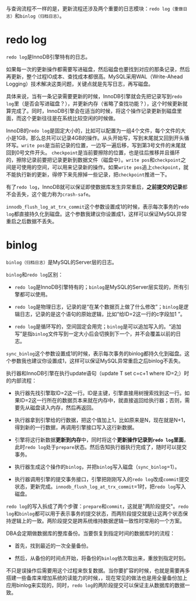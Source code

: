 
与查询流程不一样的是，更新流程还涉及两个重要的日志模块：`redo log（重做日志）`和`binlog（归档日志）`。

# redo log

`redo log`是InnoDB引擎特有的日志。

如果每一次的更新操作都需要写进磁盘，然后磁盘也要找到对应的那条记录，然后再更新，整个过程IO成本、查找成本都很高。MySQL采用WAL（Write-Ahead Logging）技术解决这类问题，关键点就是先写日志，再写磁盘。

具体来说，当有一条记录需要更新的时候，InnoDB引擎就会先把记录写到`redo log`里（是否会写进磁盘？），并更新内存（省略了查找功能？），这个时候更新就算完成了。同时，InnoDB引擎会在适当的时候，将这个操作记录更新到磁盘里面，而这个更新往往是在系统比较空闲的时候做。

InnoDB的`redo log`是固定大小的，比如可以配置为一组4个文件，每个文件的大小是1GB，那么总共可以记录4GB的操作。从头开始写，写到末尾就又回到开头循环写。`write pos`是当前记录的位置，一边写一遍后移，写到第3号文件的末尾就回到0号文件开头。 `checkpoint`是当前要擦除的位置，也是往后推移并且循环的，擦除记录前要把记录更新到数据文件（磁盘中）。`write pos`和`checkpoint`之间是可使用的空间，可以用来记录新的操作。如果`write pos`追上`checkpoint`，就不能执行新的更新，得停下来先擦掉一些记录，把`checkpoint`推进一下。

有了`redo log`，InnoDB就可以保证即使数据库发生异常重启，**之前提交的记录**都不会丢失，这个能力称为`crash-safe`。

`innodb_flush_log_at_trx_commit`这个参数设置成1的时候，表示每次事务的`redo log`都直接持久化到磁盘。这个参数我建议你设置成1，这样可以保证MySQL异常重启之后数据不丢失。

# binlog

`binlog（归档日志）`是MySQL的Server层的日志。

`binlog`和`redo log`区别：

- `redo log`是InnoDB引擎特有的；`binlog`是MySQL的Server层实现的，所有引擎都可以使用。

- `redo log`是物理日志，记录的是“在某个数据页上做了什么修改”；`binlog`是逻辑日志，记录的是这个语句的原始逻辑，比如“给ID=2这一行的c字段加1 ”。

- `redo log`是循环写的，空间固定会用完；`binlog`是可以追加写入的。“追加写”是指`binlog`文件写到一定大小后会切换到下一个，并不会覆盖以前的日志。

`sync_binlog`这个参数设置成1的时候，表示每次事务的binlog都持久化到磁盘。这个参数我也建议你设置成1，这样可以保证MySQL异常重启之后binlog不丢失。

执行器和InnoDB引擎在执行update语句（update T set c=c+1 where ID=2;）时的内部流程：

- 执行器先找引擎取ID=2这一行。ID是主键，引擎直接用树搜索找到这一行。如果ID=2这一行所在的数据页本来就在内存中，就直接返回给执行器；否则，需要先从磁盘读入内存，然后再返回。

- 执行器拿到引擎给的行数据，把这个值加上1，比如原来是N，现在就是N+1，得到新的一行数据，再调用引擎接口写入这行新数据。

- 引擎将这行新数据**更新到内存**中，同时将这个**更新操作记录到`redo log`里面**，此时`redo log`处于`prepare`状态。然后告知执行器执行完成了，随时可以提交事务。

- 执行器生成这个操作的`binlog`，并把`binlog`写入磁盘（`sync_binlog`=1）。

- 执行器调用引擎的提交事务接口，引擎把刚刚写入的`redo log`改成`commit`提交状态，更新完成。`innodb_flush_log_at_trx_commit`=1时，把`redo log`写入磁盘。

`redo log`的写入拆成了两个步骤：`prepare`和`commit`，这就是"两阶段提交"。`redo log`和`binlog`都可以用于表示事务的提交状态，而两阶段提交就是让这两个状态保
持逻辑上的一致。两阶段提交是跨系统维持数据逻辑一致性时常用的一个方案。

DBA会定期做数据库的整库备份。当要恢复到指定时间的数据库时的流程：

- 首先，找到最近的一次全量备份。

- 然后，从备份的时间点开始，将备份的`binlog`依次取出来，重放到指定时刻。

不只是误操作后需要用这个过程来恢复数据。当你要扩容的时候，也就是需要再多搭建一些备库来增加系统的读能力的时候，，现在常见的做法也是用全量备份加上应用binlog来实现的，同时，`redo log`的两阶段提交可以保证主从数据库的数据一致。
